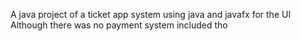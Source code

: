 A java project of a ticket app system using java and javafx for the UI 
Although there was no payment system included tho

